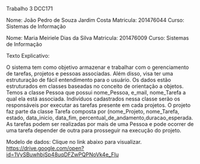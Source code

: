 
Trabalho 3 DCC171

Nome: João Pedro de Souza Jardim Costa 
Matricula: 201476044 
Curso: Sistemas de Informação

Nome: Maria Meiriele Dias da Silva 
Matricula: 201476009 
Curso: Sistemas de Informação

Texto Explicativo:

O sistema tem como objetivo armazenar e trabalhar com o gerenciamento de tarefas, projetos e pessoas associadas. Além disso, visa ter uma estruturação de fácil entendimento para o usuário.
Os dados estão estruturados em classes baseadas no conceito de orientação a objetos. Temos a classe Pessoa que possui nome_Pessoa, e_mail,  nome_Tarefa  a qual ela está associada. Indivíduos cadastrados nessa classe serão os responsáveis por executar as tarefas presente em cada projetos.  O projeto faz parte da classe Tarefa composta por (nome_Projeto, nome_Tarefa, estado, data_inicio, data_fim, percentual_de_andamento,duracao_esperada. As tarefas podem ser realizadas por mais de uma Pessoa e pode ocorrer de uma tarefa depender de outra para prosseguir na execução do projeto.

Modelo de dados:
Clique no link abaixo para visualizar.
https://drive.google.com/open?id=1VySBuwhbjSp48uqDFZwPQPNoVk4e_FIu
